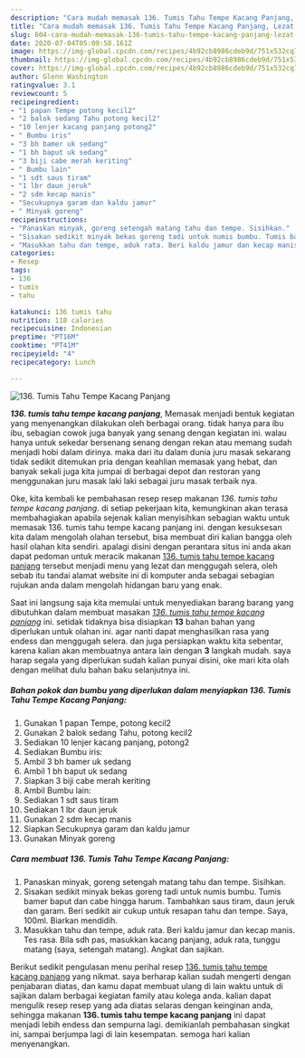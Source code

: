```yaml
---
description: "Cara mudah memasak 136. Tumis Tahu Tempe Kacang Panjang, Lezat Sekali"
title: "Cara mudah memasak 136. Tumis Tahu Tempe Kacang Panjang, Lezat Sekali"
slug: 604-cara-mudah-memasak-136-tumis-tahu-tempe-kacang-panjang-lezat-sekali
date: 2020-07-04T05:09:58.161Z
image: https://img-global.cpcdn.com/recipes/4b92cb8986cdeb9d/751x532cq70/136-tumis-tahu-tempe-kacang-panjang-foto-resep-utama.jpg
thumbnail: https://img-global.cpcdn.com/recipes/4b92cb8986cdeb9d/751x532cq70/136-tumis-tahu-tempe-kacang-panjang-foto-resep-utama.jpg
cover: https://img-global.cpcdn.com/recipes/4b92cb8986cdeb9d/751x532cq70/136-tumis-tahu-tempe-kacang-panjang-foto-resep-utama.jpg
author: Glenn Washington
ratingvalue: 3.1
reviewcount: 5
recipeingredient:
- "1 papan Tempe potong kecil2"
- "2 balok sedang Tahu potong kecil2"
- "10 lenjer kacang panjang potong2"
- " Bumbu iris"
- "3 bh bamer uk sedang"
- "1 bh baput uk sedang"
- "3 biji cabe merah keriting"
- " Bumbu lain"
- "1 sdt saus tiram"
- "1 lbr daun jeruk"
- "2 sdm kecap manis"
- "Secukupnya garam dan kaldu jamur"
- " Minyak goreng"
recipeinstructions:
- "Panaskan minyak, goreng setengah matang tahu dan tempe. Sisihkan."
- "Sisakan sedikit minyak bekas goreng tadi untuk numis bumbu. Tumis bamer baput dan cabe hingga harum. Tambahkan saus tiram, daun jeruk dan garam. Beri sedikit air cukup untuk resapan tahu dan tempe. Saya, 100ml. Biarkan mendidih."
- "Masukkan tahu dan tempe, aduk rata. Beri kaldu jamur dan kecap manis. Tes rasa. Bila sdh pas, masukkan kacang panjang, aduk rata, tunggu matang (saya, setengah matang). Angkat dan sajikan."
categories:
- Resep
tags:
- 136
- tumis
- tahu

katakunci: 136 tumis tahu 
nutrition: 118 calories
recipecuisine: Indonesian
preptime: "PT16M"
cooktime: "PT41M"
recipeyield: "4"
recipecategory: Lunch

---
```



![136. Tumis Tahu Tempe Kacang Panjang](https://img-global.cpcdn.com/recipes/4b92cb8986cdeb9d/751x532cq70/136-tumis-tahu-tempe-kacang-panjang-foto-resep-utama.jpg)

<b><i>136. tumis tahu tempe kacang panjang</i></b>, Memasak menjadi bentuk kegiatan yang menyenangkan dilakukan oleh berbagai orang. tidak hanya para ibu ibu, sebagian cowok juga banyak yang senang dengan kegiatan ini. walau hanya untuk sekedar bersenang senang dengan rekan atau memang sudah menjadi hobi dalam dirinya. maka dari itu dalam dunia juru masak sekarang tidak sedikit ditemukan pria dengan keahlian memasak yang hebat, dan banyak sekali juga kita jumpai di berbagai depot dan restoran yang menggunakan juru masak laki laki sebagai juru masak terbaik nya.



Oke, kita kembali ke pembahasan resep resep makanan <i>136. tumis tahu tempe kacang panjang</i>. di setiap pekerjaan kita, kemungkinan akan terasa membahagiakan apabila sejenak kalian menyisihkan sebagian waktu untuk memasak 136. tumis tahu tempe kacang panjang ini. dengan kesuksesan kita dalam mengolah olahan tersebut, bisa membuat diri kalian bangga oleh hasil olahan kita sendiri. apalagi disini dengan perantara situs ini anda akan dapat pedoman untuk meracik makanan <u>136. tumis tahu tempe kacang panjang</u> tersebut menjadi menu yang lezat dan menggugah selera, oleh sebab itu tandai alamat website ini di komputer anda sebagai sebagian rujukan anda dalam mengolah hidangan baru yang enak.


Saat ini langsung saja kita memulai untuk menyediakan barang barang yang dibutuhkan dalam membuat masakan <u><i>136. tumis tahu tempe kacang panjang</i></u> ini. setidak tidaknya bisa disiapkan <b>13</b> bahan bahan yang diperlukan untuk olahan ini. agar nanti dapat menghasilkan rasa yang endess dan menggugah selera. dan juga persiapkan waktu kita sebentar, karena kalian akan membuatnya antara lain dengan <b>3</b> langkah mudah. saya harap segala yang diperlukan sudah kalian punyai disini, oke mari kita olah dengan melihat dulu bahan baku selanjutnya ini.

<!--inarticleads1-->

##### Bahan pokok dan bumbu yang diperlukan dalam menyiapkan 136. Tumis Tahu Tempe Kacang Panjang:

1. Gunakan 1 papan Tempe, potong kecil2
1. Gunakan 2 balok sedang Tahu, potong kecil2
1. Sediakan 10 lenjer kacang panjang, potong2
1. Sediakan  Bumbu iris:
1. Ambil 3 bh bamer uk sedang
1. Ambil 1 bh baput uk sedang
1. Siapkan 3 biji cabe merah keriting
1. Ambil  Bumbu lain:
1. Sediakan 1 sdt saus tiram
1. Sediakan 1 lbr daun jeruk
1. Gunakan 2 sdm kecap manis
1. Siapkan Secukupnya garam dan kaldu jamur
1. Gunakan  Minyak goreng




<!--inarticleads2-->

##### Cara membuat 136. Tumis Tahu Tempe Kacang Panjang:

1. Panaskan minyak, goreng setengah matang tahu dan tempe. Sisihkan.
1. Sisakan sedikit minyak bekas goreng tadi untuk numis bumbu. Tumis bamer baput dan cabe hingga harum. Tambahkan saus tiram, daun jeruk dan garam. Beri sedikit air cukup untuk resapan tahu dan tempe. Saya, 100ml. Biarkan mendidih.
1. Masukkan tahu dan tempe, aduk rata. Beri kaldu jamur dan kecap manis. Tes rasa. Bila sdh pas, masukkan kacang panjang, aduk rata, tunggu matang (saya, setengah matang). Angkat dan sajikan.




Berikut sedikit pengulasan menu perihal resep <u>136. tumis tahu tempe kacang panjang</u> yang nikmat. saya berharap kalian sudah mengerti dengan penjabaran diatas, dan kamu dapat membuat ulang di lain waktu untuk di sajikan dalam berbagai kegiatan family atau kolega anda. kalian dapat mengulik resep resep yang ada diatas selaras dengan keinginan anda, sehingga makanan <b>136. tumis tahu tempe kacang panjang</b> ini dapat menjadi lebih endess dan sempurna lagi. demikianlah pembahasan singkat ini, sampai berjumpa lagi di lain kesempatan. semoga hari kalian menyenangkan.
